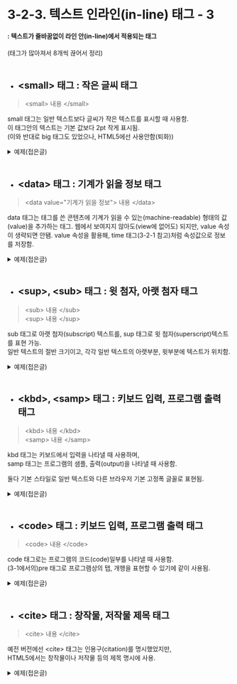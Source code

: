 # 3-2-3. 텍스트 인라인(in-line) 태그 - 3
#### : 텍스트가 줄바꿈없이 라인 안(in-line)에서 적용되는 태그
(태그가 많아져서 8개씩 끊어서 정리)  
<br>

- ## \<small> 태그 : 작은 글씨 태그
> \<small> 내용 \</small>

small 태그는 일반 텍스트보다 글씨가 작은 텍스트를 표시할 때 사용함.  
이 태그안의 텍스트는 기본 값보다 2pt 작게 표시됨.  
(이와 반대로 big 태그도 있었으나, HTML5에선 사용안함(퇴화))

<details>
  <summary>예제(접은글)</summary>
  
  ###### 코드
    <p>약간 작게보일수 있어요. <small>이렇게!</small></p>
      
  ###### 실행결과
  ![small태그예제](https://user-images.githubusercontent.com/48408417/77040200-cd942500-69fa-11ea-9e6e-6e43d3f71b4c.png)

</details>
<br>

- ## \<data> 태그 : 기계가 읽을 정보 태그
> \<data value="기계가 읽을 정보"> 내용 \</data>  

data 태그는 태그를 쓴 콘텐츠에 기계가 읽을 수 있는(machine-readable) 형태의 값(value)을 추가하는 태그.
웹에서 보여지지 않아도(view에 없어도) 되지만, value 속성이 생략되면 안됌.
value 속성을 활용해, time 태그(3-2-1 참고)처럼 속성값으로 정보를 저장함.

<details>
  <summary>예제(접은글)</summary>
  
  ###### 코드
    <data value="(가격정보)">물건</data>
      
  ###### 실행결과
  ![data태그예제](https://user-images.githubusercontent.com/48408417/76959868-cd921780-695d-11ea-90ea-d12a88173a84.png)

</details>
<br>

- ## \<sup>, \<sub> 태그 : 윗 첨자, 아랫 첨자 태그
> \<sub> 내용 \</sub>  
\<sup> 내용 \</sup>

sub 태그로 아랫 첨자(subscript) 텍스트를, sup 태그로 윗 첨자(superscript)텍스트를 표현 가능.  
일반 텍스트의 절반 크기이고, 각각 일반 텍스트의 아랫부분, 윗부분에 텍스트가 위치함.

<details>
  <summary>예제(접은글)</summary>
  
  ###### 코드
    <p><sup>헛</sup><sub>둘</sub><sup>헛</sup><sub>둘</sub> ㅎㅎ;;</p>
      
  ###### 실행결과
  ![sub,sup태그예제](https://user-images.githubusercontent.com/48408417/77040425-44312280-69fb-11ea-87f6-e9acbbb35ca6.png)

</details>
<br>

- ## \<kbd>, \<samp> 태그 : 키보드 입력, 프로그램 출력 태그
> \<kbd> 내용 \</kbd>  
\<samp> 내용 \</samp>

kbd 태그는 키보드에서 입력을 나타낼 때 사용하며,  
samp 태그는 프로그램의 샘플, 출력(output)을 나타낼 때 사용함.

둘다 기본 스타일로 일반 텍스트와 다른 브라우저 기본 고정폭 글꼴로 표현됨.

<details>
  <summary>예제(접은글)</summary>
  
  ###### 코드
    <p>
        <kbd>Ctrl</kbd>과 <kbd>Shift</kbd>, <kbd>F10</kbd>키를 같이 누르면, 코드가 실행되면서, <br>
        <samp>
            Hello, World!
        </samp>
        가 출력됩니다!
    </p>
      
  ###### 실행결과
  ![kbd, samp 태그예제](https://user-images.githubusercontent.com/48408417/77041057-86a72f00-69fc-11ea-9ba2-ed8b263537c3.png)

</details>
<br>

- ## \<code> 태그 : 키보드 입력, 프로그램 출력 태그
> \<code> 내용 \</code>  

code 태그로는 프로그램의 코드(code)일부를 나타낼 때 사용함.  
(3-1에서의)pre 태그로 프로그램상의 탭, 개행을 표현할 수 있기에 같이 사용됨.

<details>
  <summary>예제(접은글)</summary>
  
  ###### 코드
    <pre>
        temp.py
        <code>
            name = "temp.py"
            print(f"maybe... this code is {name}?")
        </code>
    </pre>
      
  ###### 실행결과
  ![code태그예제](https://user-images.githubusercontent.com/48408417/77041729-c7ec0e80-69fd-11ea-8843-b87353c3de0b.png)

</details>
<br>

- ## \<cite> 태그 : 창작물, 저작물 제목 태그
> \<cite> 내용 \</cite>  

예전 버전에선 \<cite> 태그는 인용구(citation)를 명시했었지만,  
HTML5에서는 창작물이나 저작물 등의 제목 명시에 사용.

<details>
  <summary>예제(접은글)</summary>
  
  ###### 코드
    <p><cite>용호비결</cite> <br>작가: 북창 정렴(北窓 鄭磏)(조선시대, 1506~1549)</p>
      
  ###### 실행결과
  ![cite태그예제](https://user-images.githubusercontent.com/48408417/77042368-e8689880-69fe-11ea-8b80-217211c8247c.png)

</details>
<br>